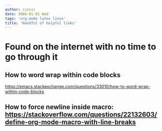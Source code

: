 ```yaml
---
author: cissic
date: 3000-01-01 Wed
tags: 'org-mode latex linux'
title: 'Handful of helpful links'
---
```



# Found on the internet with no time to go through it


## How to word wrap within code blocks

<https://emacs.stackexchange.com/questions/33010/how-to-word-wrap-within-code-blocks>


## How to force newline inside macro: <https://stackoverflow.com/questions/22132603/define-org-mode-macro-with-line-breaks>

